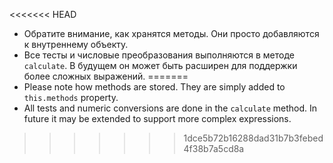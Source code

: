
<<<<<<< HEAD
- Обратите внимание, как хранятся методы. Они просто добавляются к внутреннему объекту.
- Все тесты и числовые преобразования выполняются в методе `calculate`. В будущем он может быть расширен для поддержки более сложных выражений.
=======
- Please note how methods are stored. They are simply added to `this.methods` property.
- All tests and numeric conversions are done in the `calculate` method. In future it may be extended to support more complex expressions.
>>>>>>> 1dce5b72b16288dad31b7b3febed4f38b7a5cd8a
